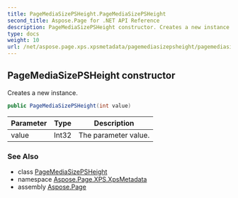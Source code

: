 ```yaml
---
title: PageMediaSizePSHeight.PageMediaSizePSHeight
second_title: Aspose.Page for .NET API Reference
description: PageMediaSizePSHeight constructor. Creates a new instance
type: docs
weight: 10
url: /net/aspose.page.xps.xpsmetadata/pagemediasizepsheight/pagemediasizepsheight/
---
```

## PageMediaSizePSHeight constructor

Creates a new instance.

```csharp
public PageMediaSizePSHeight(int value)
```

| Parameter | Type | Description |
| --- | --- | --- |
| value | Int32 | The parameter value. |

### See Also

* class [PageMediaSizePSHeight](../)
* namespace [Aspose.Page.XPS.XpsMetadata](../../pagemediasizepsheight/)
* assembly [Aspose.Page](../../../)


